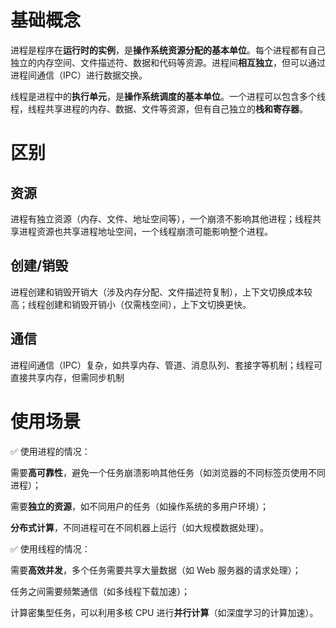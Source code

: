 # 基础概念
进程是程序在**运行时的实例**，是**操作系统资源分配的基本单位**。每个进程都有自己独立的内存空间、文件描述符、数据和代码等资源。进程间**相互独立**，但可以通过进程间通信（IPC）进行数据交换。

线程是进程中的**执行单元**，是**操作系统调度的基本单位**。一个进程可以包含多个线程，线程共享进程的内存、数据、文件等资源，但有自己独立的**栈和寄存器**。
# 区别
## 资源
进程有独立资源（内存、文件、地址空间等），一个崩溃不影响其他进程；线程共享进程资源也共享进程地址空间，一个线程崩溃可能影响整个进程。
## 创建/销毁
进程创建和销毁开销大（涉及内存分配、文件描述符复制），上下文切换成本较高；线程创建和销毁开销小（仅需栈空间），上下文切换更快。
## 通信
进程间通信（IPC）复杂，如共享内存、管道、消息队列、套接字等机制；线程可直接共享内存，但需同步机制
# 使用场景
✅ 使用进程的情况：

需要**高可靠性**，避免一个任务崩溃影响其他任务（如浏览器的不同标签页使用不同进程）；

需要**独立的资源**，如不同用户的任务（如操作系统的多用户环境）；

**分布式计算**，不同进程可在不同机器上运行（如大规模数据处理）。

✅ 使用线程的情况：

需要**高效并发**，多个任务需要共享大量数据（如 Web 服务器的请求处理）；

任务之间需要频繁通信（如多线程下载加速）；

计算密集型任务，可以利用多核 CPU 进行**并行计算**（如深度学习的计算加速）。




